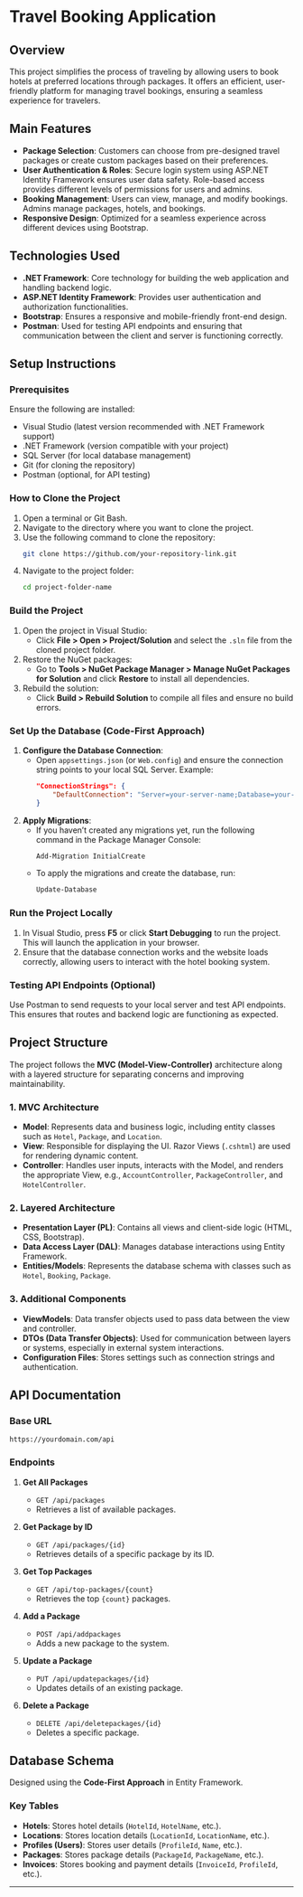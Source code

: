 # Travel Booking Application
 
## Overview
This project simplifies the process of traveling by allowing users to book hotels at preferred locations through packages. It offers an efficient, user-friendly platform for managing travel bookings, ensuring a seamless experience for travelers.
 
## Main Features
- **Package Selection**: Customers can choose from pre-designed travel packages or create custom packages based on their preferences.
- **User Authentication & Roles**: Secure login system using ASP.NET Identity Framework ensures user data safety. Role-based access provides different levels of permissions for users and admins.
- **Booking Management**: Users can view, manage, and modify bookings. Admins manage packages, hotels, and bookings.
- **Responsive Design**: Optimized for a seamless experience across different devices using Bootstrap.
 
## Technologies Used
- **.NET Framework**: Core technology for building the web application and handling backend logic.
- **ASP.NET Identity Framework**: Provides user authentication and authorization functionalities.
- **Bootstrap**: Ensures a responsive and mobile-friendly front-end design.
- **Postman**: Used for testing API endpoints and ensuring that communication between the client and server is functioning correctly.
 
## Setup Instructions
 
### Prerequisites
Ensure the following are installed:
- Visual Studio (latest version recommended with .NET Framework support)
- .NET Framework (version compatible with your project)
- SQL Server (for local database management)
- Git (for cloning the repository)
- Postman (optional, for API testing)
 
### How to Clone the Project
1. Open a terminal or Git Bash.
2. Navigate to the directory where you want to clone the project.
3. Use the following command to clone the repository:
    ```bash
    git clone https://github.com/your-repository-link.git
    ```
4. Navigate to the project folder:
    ```bash
    cd project-folder-name
    ```
 
### Build the Project
1. Open the project in Visual Studio:
    - Click **File > Open > Project/Solution** and select the `.sln` file from the cloned project folder.
2. Restore the NuGet packages:
    - Go to **Tools > NuGet Package Manager > Manage NuGet Packages for Solution** and click **Restore** to install all dependencies.
3. Rebuild the solution:
    - Click **Build > Rebuild Solution** to compile all files and ensure no build errors.
 
### Set Up the Database (Code-First Approach)
1. **Configure the Database Connection**:
    - Open `appsettings.json` (or `Web.config`) and ensure the connection string points to your local SQL Server. Example:
        ```json
        "ConnectionStrings": {
            "DefaultConnection": "Server=your-server-name;Database=your-database-name;Trusted_Connection=True;"
        }
        ```
2. **Apply Migrations**:
    - If you haven’t created any migrations yet, run the following command in the Package Manager Console:
        ```bash
        Add-Migration InitialCreate
        ```
    - To apply the migrations and create the database, run:
        ```bash
        Update-Database
        ```
 
### Run the Project Locally
1. In Visual Studio, press **F5** or click **Start Debugging** to run the project. This will launch the application in your browser.
2. Ensure that the database connection works and the website loads correctly, allowing users to interact with the hotel booking system.
 
### Testing API Endpoints (Optional)
Use Postman to send requests to your local server and test API endpoints. This ensures that routes and backend logic are functioning as expected.
 
## Project Structure
The project follows the **MVC (Model-View-Controller)** architecture along with a layered structure for separating concerns and improving maintainability.
 
### 1. MVC Architecture
- **Model**: Represents data and business logic, including entity classes such as `Hotel`, `Package`, and `Location`.
- **View**: Responsible for displaying the UI. Razor Views (`.cshtml`) are used for rendering dynamic content.
- **Controller**: Handles user inputs, interacts with the Model, and renders the appropriate View, e.g., `AccountController`, `PackageController`, and `HotelController`.
 
### 2. Layered Architecture
- **Presentation Layer (PL)**: Contains all views and client-side logic (HTML, CSS, Bootstrap).
- **Data Access Layer (DAL)**: Manages database interactions using Entity Framework.
- **Entities/Models**: Represents the database schema with classes such as `Hotel`, `Booking`, `Package`.
 
### 3. Additional Components
- **ViewModels**: Data transfer objects used to pass data between the view and controller.
- **DTOs (Data Transfer Objects)**: Used for communication between layers or systems, especially in external system interactions.
- **Configuration Files**: Stores settings such as connection strings and authentication.
 
## API Documentation
 
### Base URL
`https://yourdomain.com/api`
 
### Endpoints
1. **Get All Packages**
    - `GET /api/packages`
    - Retrieves a list of available packages.
 
2. **Get Package by ID**
    - `GET /api/packages/{id}`
    - Retrieves details of a specific package by its ID.
 
3. **Get Top Packages**
    - `GET /api/top-packages/{count}`
    - Retrieves the top `{count}` packages.
 
4. **Add a Package**
    - `POST /api/addpackages`
    - Adds a new package to the system.
 
5. **Update a Package**
    - `PUT /api/updatepackages/{id}`
    - Updates details of an existing package.
 
6. **Delete a Package**
    - `DELETE /api/deletepackages/{id}`
    - Deletes a specific package.
 
## Database Schema
Designed using the **Code-First Approach** in Entity Framework.
 
### Key Tables
- **Hotels**: Stores hotel details (`HotelId`, `HotelName`, etc.).
- **Locations**: Stores location details (`LocationId`, `LocationName`, etc.).
- **Profiles (Users)**: Stores user details (`ProfileId`, `Name`, etc.).
- **Packages**: Stores package details (`PackageId`, `PackageName`, etc.).
- **Invoices**: Stores booking and payment details (`InvoiceId`, `ProfileId`, etc.).
 
---
 
